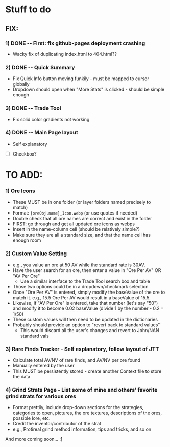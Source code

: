 # Stuff to do

## FIX:
### 1) DONE -- First: fix github-pages deployment crashing
 - Wacky fix of duplicating index.html to 404.html??

### 2) DONE -- Quick Summary
 - Fix Quick Info button moving funkily - must be mapped to cursor globally
 - Dropdown should open when "More Stats" is clicked - should be simple enough

### 3) DONE -- Trade Tool
 - Fix solid color gradients not working

### 4)  DONE -- Main Page layout
 - Self explanatory

- [ ] Checkbox?

# TO ADD:
### 1) Ore Icons
 - These MUST be in one folder (or layer folders named precisely to match)
 - Format: `{oreObj.name}_Icon.webp` (or use quotes if needed)
 - Double check that all ore names are correct and exist in the folder
 - FIRST: go through and get all updated ore icons as webps
 - Insert in the name-column cell (should be relatively simple?)
 - Make sure they are all a standard size, and that the name cell has enough room

### 2) Custom Value Setting 
 - e.g., you value an ore at 50 AV while the standard rate is 30AV.
 - Have the user search for an ore, then enter a value in "Ore Per AV" OR "AV Per Ore"
    - Use a similar interface to the Trade Tool search box and table
 - Those two options could be in a dropdown/checkmark selection
 - Once "Ore Per AV" is entered, simply modify the baseValue of the ore 
 to match it. e.g., 15.5 Ore Per AV would result in a baseValue of 15.5.
 - Likewise, if "AV Per Ore" is entered, take that number (let's say "50")
 and modify it to become 0.02 baseValue (divide 1 by the number - 0.2 = 1/50)
 - These custom values will then need to be updated in the dictionaries
 - Probably should provide an option to "revert back to standard values"
    - This would discard all the user's changes and revert to John/NAN standard vals

### 3) Rare Finds Tracker - Self explanatory, follow layout of JTT
 - Calculate total AV/NV of rare finds, and AV/NV per ore found
 - Manually entered by the user
 - This MUST be persistently stored - create another Context file to store the data

### 4) Grind Strats Page - List some of mine and others' favorite grind strats for various ores
 - Format prettily, include drop-down sections for the strategies, categories to open,
pictures, the ore textures, descriptions of the ores, possible lore, etc.
 - Credit the inventor/contributor of the strat
 - e.g., Protireal grind method information, tips and tricks, and so on

And more coming soon... :]